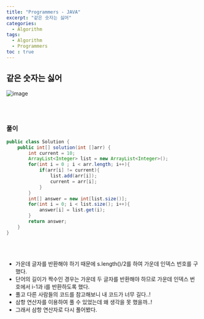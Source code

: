 ```yaml
---
title: "Programmers - JAVA"
excerpt: "같은 숫자는 싫어"
categories: 
  - Algorithm 
tags: 
  - Algorithm  
  - Programmers
toc : true
---
```


## 같은 숫자는 싫어
![image](https://user-images.githubusercontent.com/72387870/114882269-c11d0e80-9e3e-11eb-85e2-c3d2b6036f10.png)

<br><br>

### 풀이

``` java
public class Solution {
    public int[] solution(int []arr) {
        int current = 10;
        ArrayList<Integer> list = new ArrayList<Integer>();
        for(int i = 0 ; i < arr.length; i++){
            if(arr[i] != current){
                list.add(arr[i]);
                current = arr[i];
            }
        }    
        int[] answer = new int[list.size()];    
        for(int i = 0; i < list.size(); i++){
            answer[i] = list.get(i);
        }
        return answer;
    }
}
```
<br/><br/>

- 가운데 글자를 반환해야 하기 때문에 s.length()/2를 하여 가운데 인덱스 번호를 구했다.
- 단어의 길이가 짝수인 경우는 가운데 두 글자를 반환해야 하므로 가운데 인덱스 번호에서 i-1과 i를 반환하도록 했다.
- 풀고 다른 사람들의 코드를 참고해보니 내 코드가 너무 길다..!
- 삼항 연산자를 이용하여 풀 수 있었는데 왜 생각을 못 했을까..!
- 그래서 삼항 연산자로 다시 풀어봤다.

<br><br>